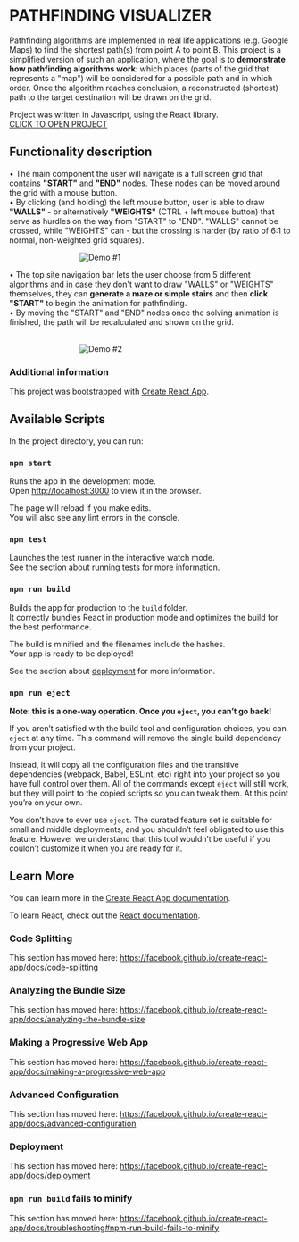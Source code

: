 # PATHFINDING VISUALIZER

Pathfinding algorithms are implemented in real life applications (e.g. Google Maps) to find the shortest path(s) from point A to point B. This project is a simplified version of such an application, where the goal is to <b>demonstrate how pathfinding algorithms work</b>: which places (parts of the grid that represents a "map") will be considered for a possible path and in which order. Once the algorithm reaches conclusion, a reconstructed (shortest) path to the target destination will be drawn on the grid.<br />

Project was written in Javascript, using the React library.<br />
[CLICK TO OPEN PROJECT](https://holpet.github.io/pathfinder/)

## Functionality description

• The main component the user will navigate is a full screen grid that contains <b>"START"</b> and <b>"END"</b> nodes. These nodes can be moved around the grid with a mouse button. <br />
• By clicking (and holding) the left mouse button, user is able to draw <b>"WALLS"</b> - or alternatively <b>"WEIGHTS"</b> (CTRL + left mouse button) that serve as hurdles on the way from "START" to "END". "WALLS" cannot be crossed, while "WEIGHTS" can - but the crossing is harder (by ratio of 6:1 to normal, non-weighted grid squares). <br />

<span style="display: block; margin-left: auto; margin-right: auto; width: 50%;">![Demo #1](/src/img/demo1.gif/)</span>

• The top site navigation bar lets the user choose from 5 different algorithms and in case they don't want to draw "WALLS" or "WEIGHTS" themselves, they can <b>generate a maze or simple stairs</b> and then <b>click "START"</b> to begin the animation for pathfinding.<br />
• By moving the "START" and "END" nodes once the solving animation is finished, the path will be recalculated and shown on the grid.<br /><br />

<span style="display: block; margin-left: auto; margin-right: auto; width: 50%;">![Demo #2](/src/img/demo2.gif/)</span>

### Additional information

This project was bootstrapped with [Create React App](https://github.com/facebook/create-react-app).

## Available Scripts

In the project directory, you can run:

### `npm start`

Runs the app in the development mode.<br />
Open [http://localhost:3000](http://localhost:3000) to view it in the browser.

The page will reload if you make edits.<br />
You will also see any lint errors in the console.

### `npm test`

Launches the test runner in the interactive watch mode.<br />
See the section about [running tests](https://facebook.github.io/create-react-app/docs/running-tests) for more information.

### `npm run build`

Builds the app for production to the `build` folder.<br />
It correctly bundles React in production mode and optimizes the build for the best performance.

The build is minified and the filenames include the hashes.<br />
Your app is ready to be deployed!

See the section about [deployment](https://facebook.github.io/create-react-app/docs/deployment) for more information.

### `npm run eject`

**Note: this is a one-way operation. Once you `eject`, you can’t go back!**

If you aren’t satisfied with the build tool and configuration choices, you can `eject` at any time. This command will remove the single build dependency from your project.

Instead, it will copy all the configuration files and the transitive dependencies (webpack, Babel, ESLint, etc) right into your project so you have full control over them. All of the commands except `eject` will still work, but they will point to the copied scripts so you can tweak them. At this point you’re on your own.

You don’t have to ever use `eject`. The curated feature set is suitable for small and middle deployments, and you shouldn’t feel obligated to use this feature. However we understand that this tool wouldn’t be useful if you couldn’t customize it when you are ready for it.

## Learn More

You can learn more in the [Create React App documentation](https://facebook.github.io/create-react-app/docs/getting-started).

To learn React, check out the [React documentation](https://reactjs.org/).

### Code Splitting

This section has moved here: https://facebook.github.io/create-react-app/docs/code-splitting

### Analyzing the Bundle Size

This section has moved here: https://facebook.github.io/create-react-app/docs/analyzing-the-bundle-size

### Making a Progressive Web App

This section has moved here: https://facebook.github.io/create-react-app/docs/making-a-progressive-web-app

### Advanced Configuration

This section has moved here: https://facebook.github.io/create-react-app/docs/advanced-configuration

### Deployment

This section has moved here: https://facebook.github.io/create-react-app/docs/deployment

### `npm run build` fails to minify

This section has moved here: https://facebook.github.io/create-react-app/docs/troubleshooting#npm-run-build-fails-to-minify
